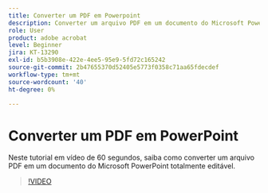 ```yaml
---
title: Converter um PDF em Powerpoint
description: Converter um arquivo PDF em um documento do Microsoft PowerPoint totalmente editável
role: User
product: adobe acrobat
level: Beginner
jira: KT-13290
exl-id: b5b3908e-422e-4ee5-95e9-5fd72c165242
source-git-commit: 2b47655370d52405e5773f0358c71aa65fdecdef
workflow-type: tm+mt
source-wordcount: '40'
ht-degree: 0%

---
```


# Converter um PDF em PowerPoint

Neste tutorial em vídeo de 60 segundos, saiba como converter um arquivo PDF em um documento do Microsoft PowerPoint totalmente editável.

>[!VIDEO](https://video.tv.adobe.com/v/342629?quality=12&learn=on&hidetitle=true)

